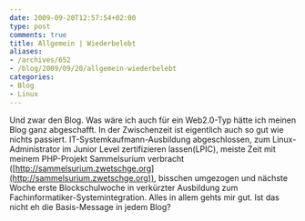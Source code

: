 ```yaml
---
date: 2009-09-20T12:57:54+02:00
type: post
comments: true
title: Allgemein | Wiederbelebt
aliases:
- /archives/652
- /blog/2009/09/20/allgemein-wiederbelebt
categories:
- Blog
- Linux
---
```


Und zwar den Blog. Was wäre ich auch für ein Web2.0-Typ hätte ich meinen
Blog ganz abgeschafft. In der Zwischenzeit ist eigentlich auch so gut wie
nichts passiert. IT-Systemkaufmann-Ausbildung abgeschlossen, zum
Linux-Administrator im Junior Level zertifizieren lassen(LPIC), meiste Zeit
mit meinem PHP-Projekt Sammelsurium verbracht
([http://sammelsurium.zwetschge.org](http://sammelsurium.zwetschge.org)),
bisschen umgezogen und nächste Woche erste Blockschulwoche in verkürzter
Ausbildung zum Fachinformatiker-Systemintegration. Alles in allem gehts mir
gut. Ist das nicht eh die Basis-Message in jedem Blog?
